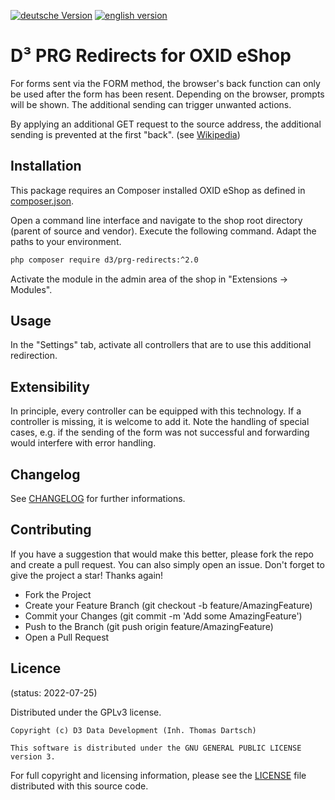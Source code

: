 [![deutsche Version](https://logos.oxidmodule.com/de2_xs.svg)](README.md)
[![english version](https://logos.oxidmodule.com/en2_xs.svg)](README.en.md)

# D³ PRG Redirects for OXID eShop

For forms sent via the FORM method, the browser's back function can only be used after the form has been resent. Depending on the browser, prompts will be shown. The additional sending can trigger unwanted actions.

By applying an additional GET request to the source address, the additional sending is prevented at the first "back". (see [Wikipedia](https://en.wikipedia.org/wiki/Post/Redirect/Get))

## Installation

This package requires an Composer installed OXID eShop as defined in [composer.json](composer.json).

Open a command line interface and navigate to the shop root directory (parent of source and vendor). Execute the following command. Adapt the paths to your environment.

```bash
php composer require d3/prg-redirects:^2.0
``` 

Activate the module in the admin area of the shop in "Extensions -> Modules".

## Usage

In the "Settings" tab, activate all controllers that are to use this additional redirection.

## Extensibility

In principle, every controller can be equipped with this technology. If a controller is missing, it is welcome to add it. Note the handling of special cases, e.g. if the sending of the form was not successful and forwarding would interfere with error handling.

## Changelog

See [CHANGELOG](CHANGELOG.md) for further informations.

## Contributing

If you have a suggestion that would make this better, please fork the repo and create a pull request. You can also simply open an issue. Don't forget to give the project a star! Thanks again!

- Fork the Project
- Create your Feature Branch (git checkout -b feature/AmazingFeature)
- Commit your Changes (git commit -m 'Add some AmazingFeature')
- Push to the Branch (git push origin feature/AmazingFeature)
- Open a Pull Request

## Licence
(status: 2022-07-25)

Distributed under the GPLv3 license.

```
Copyright (c) D3 Data Development (Inh. Thomas Dartsch)

This software is distributed under the GNU GENERAL PUBLIC LICENSE version 3.
```

For full copyright and licensing information, please see the [LICENSE](LICENSE.md) file distributed with this source code.